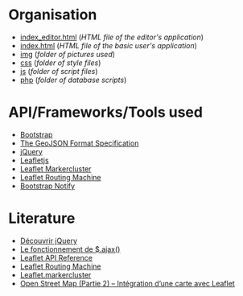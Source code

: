 # Organisation
* [index_editor.html](index_editor.html) (*HTML file of the editor's application*)
* [index.html](index.html) (*HTML file of the basic user's application*)
* [img](img) (*folder of pictures used*)
* [css](css) (*folder of style files*)
* [js](js) (*folder of script files*)
* [php](php) (*folder of database scripts*)

# API/Frameworks/Tools used
* [Bootstrap](http://getbootstrap.com/)
* [The GeoJSON Format Specification](http://geojson.org/geojson-spec.html)
* [jQuery](https://jquery.com/)
* [Leafletjs](http://leafletjs.com/)
* [Leaflet Markercluster](https://github.com/Leaflet/Leaflet.markercluster/archive/v1.0.4.zip)
* [Leaflet Routing Machine](http://www.liedman.net/leaflet-routing-machine/)
* [Bootstrap Notify](http://bootstrap-notify.remabledesigns.com/)

# Literature
* [Découvrir jQuery](https://openclassrooms.com/courses/jquery-ecrivez-moins-pour-faire-plus/decouvrir-jquery)
* [Le fonctionnement de $.ajax()](https://openclassrooms.com/courses/un-site-web-dynamique-avec-jquery/le-fonctionnement-de-ajax)
* [Leaflet API Reference](http://leafletjs.com/reference.html)
* [Leaflet Routing Machine](http://www.liedman.net/leaflet-routing-machine/#getting-started)
* [Leaflet.markercluster](https://github.com/Leaflet/Leaflet.markercluster)
* [Open Street Map (Partie 2) – Intégration d’une carte avec Leaflet](https://blog.netapsys.fr/open-street-map-partie-2-integration-dune-carte-avec-leaflet/)
